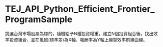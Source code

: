 # TEJ_API_Python_Efficient_Frontier_ProgramSample
挑選台灣市場股票為標的，隨機給予N種投資權重，建立N個投資組合後，找出效率投資組合，並在風險(標準差)為X軸，報酬率為Y軸上繪製效率前緣曲線。

